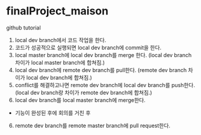 # finalProject_maison

github tutorial
1. local dev branch에서 코드 작업을 한다. 
2. 코드가 성공적으로 실행되면 local dev branch에 commit을 한다. 
3. local master branch에 local dev branch를 merge 한다. 
(local dev branch 차이가 local master branch에 합쳐짐.)
3. local dev branch에 remote dev branch를 pull한다. 
(remote dev branch 차이가 local dev branch에 합쳐짐.)
4. conflict를 해결하고나면 remote dev branch에 local dev branch를 push한다. 
(local dev branch랑 차이가 remote dev branch에 합쳐짐.)
5. local dev branch를 local master branch에 merge한다. 

  - 기능이 완성된 후에 회의를 거친 후
6. remote dev branch를 remote master branch에 pull request한다.
